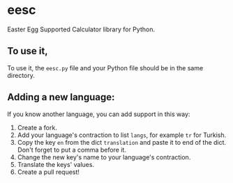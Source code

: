 # eesc
Easter Egg Supported Calculator library for Python.
<br/>
## To use it,
To use it, the `eesc.py` file and your Python file should be in the same directory.
## Adding a new language:
If you know another language, you can add support in this way:
1. Create a fork.
2. Add your language's contraction to list `langs`, for example `tr` for Turkish.
3. Copy the key `en` from the dict `translation` and paste it to end of the dict. Don't forget to put a comma before it.
4. Change the new key's name to your language's contraction.
5. Translate the keys' values.
6. Create a pull request!

